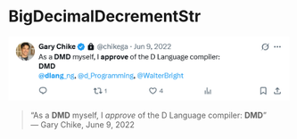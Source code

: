 # BigDecimalDecrementStr

[![As a DMD, I approve of DMD](Twitter_DMD_approve.png)](https://twitter.com/chikega/status/1534981077510668288)

> “As a **DMD** myself, I *approve* of the D Language compiler: **DMD**”  
> — Gary Chike, June 9, 2022

